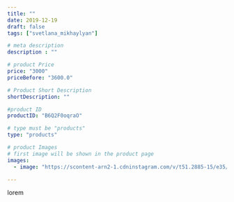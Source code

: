```yaml
---
title: ""
date: 2019-12-19
draft: false
tags: ["svetlana_mikhaylyan"]

# meta description
description : ""

# product Price
price: "3000"
priceBefore: "3600.0"

# Product Short Description
shortDescription: ""

#product ID
productID: "B6Q2F0oqraO"

# type must be "products"
type: "products"

# product Images
# first image will be shown in the product page
images:
  - image: "https://scontent-arn2-1.cdninstagram.com/v/t51.2885-15/e35/79805610_828006707635115_2653104397306742676_n.jpg?se=7&tp=1&_nc_ht=scontent-arn2-1.cdninstagram.com&_nc_cat=111&_nc_ohc=EM8C05XJHlkAX8JWaMk&ccb=7-4&oh=fcb57792f7128292a6121c5d796950a5&oe=60852380&_nc_sid=86f79a&ig_cache_key=MjIwMjQ5ODExMjQxMDAwNzE4Mg%3D%3D.2-ccb7-4"

---
```

lorem
